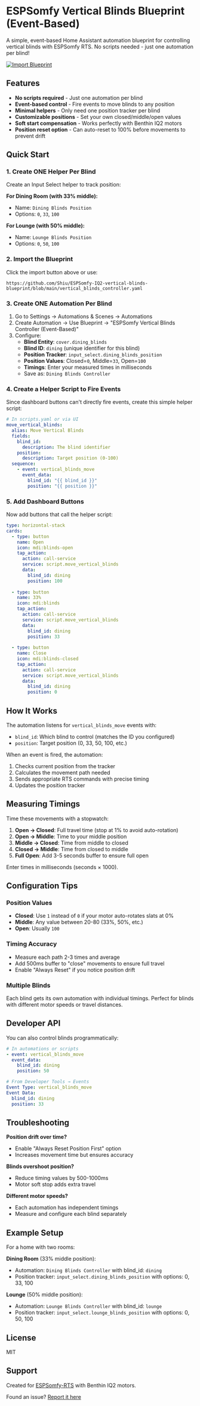 # ESPSomfy Vertical Blinds Blueprint (Event-Based)

A simple, event-based Home Assistant automation blueprint for controlling vertical blinds with ESPSomfy RTS. No scripts needed - just one automation per blind!

[![Import Blueprint](https://my.home-assistant.io/badges/blueprint_import.svg)](https://my.home-assistant.io/redirect/blueprint_import/?blueprint_url=https://github.com/Shiu/ESPSomfy-IQ2-vertical-blinds-blueprint/blob/main/vertical_blinds_controller.yaml)

## Features

- **No scripts required** - Just one automation per blind
- **Event-based control** - Fire events to move blinds to any position
- **Minimal helpers** - Only need one position tracker per blind
- **Customizable positions** - Set your own closed/middle/open values
- **Soft start compensation** - Works perfectly with Benthin IQ2 motors
- **Position reset option** - Can auto-reset to 100% before movements to prevent drift

## Quick Start

### 1. Create ONE Helper Per Blind

Create an Input Select helper to track position:

**For Dining Room (with 33% middle):**
- Name: `Dining Blinds Position`
- Options: `0`, `33`, `100`

**For Lounge (with 50% middle):**
- Name: `Lounge Blinds Position`
- Options: `0`, `50`, `100`

### 2. Import the Blueprint

Click the import button above or use:
```
https://github.com/Shiu/ESPSomfy-IQ2-vertical-blinds-blueprint/blob/main/vertical_blinds_controller.yaml
```

### 3. Create ONE Automation Per Blind

1. Go to Settings → Automations & Scenes → Automations
2. Create Automation → Use Blueprint → "ESPSomfy Vertical Blinds Controller (Event-Based)"
3. Configure:
   - **Blind Entity**: `cover.dining_blinds`
   - **Blind ID**: `dining` (unique identifier for this blind)
   - **Position Tracker**: `input_select.dining_blinds_position`
   - **Position Values**: Closed=`0`, Middle=`33`, Open=`100`
   - **Timings**: Enter your measured times in milliseconds
   - Save as: `Dining Blinds Controller`

### 4. Create a Helper Script to Fire Events

Since dashboard buttons can't directly fire events, create this simple helper script:

```yaml
# In scripts.yaml or via UI
move_vertical_blinds:
  alias: Move Vertical Blinds
  fields:
    blind_id:
      description: The blind identifier
    position:
      description: Target position (0-100)
  sequence:
    - event: vertical_blinds_move
      event_data:
        blind_id: "{{ blind_id }}"
        position: "{{ position }}"
```

### 5. Add Dashboard Buttons

Now add buttons that call the helper script:

```yaml
type: horizontal-stack
cards:
  - type: button
    name: Open
    icon: mdi:blinds-open
    tap_action:
      action: call-service
      service: script.move_vertical_blinds
      data:
        blind_id: dining
        position: 100
  
  - type: button
    name: 33%
    icon: mdi:blinds
    tap_action:
      action: call-service
      service: script.move_vertical_blinds
      data:
        blind_id: dining
        position: 33
  
  - type: button
    name: Close
    icon: mdi:blinds-closed
    tap_action:
      action: call-service
      service: script.move_vertical_blinds
      data:
        blind_id: dining
        position: 0
```

## How It Works

The automation listens for `vertical_blinds_move` events with:
- `blind_id`: Which blind to control (matches the ID you configured)
- `position`: Target position (0, 33, 50, 100, etc.)

When an event is fired, the automation:
1. Checks current position from the tracker
2. Calculates the movement path needed
3. Sends appropriate RTS commands with precise timing
4. Updates the position tracker

## Measuring Timings

Time these movements with a stopwatch:
1. **Open → Closed**: Full travel time (stop at 1% to avoid auto-rotation)
2. **Open → Middle**: Time to your middle position
3. **Middle → Closed**: Time from middle to closed
4. **Closed → Middle**: Time from closed to middle
5. **Full Open**: Add 3-5 seconds buffer to ensure full open

Enter times in milliseconds (seconds × 1000).

## Configuration Tips

### Position Values
- **Closed**: Use `1` instead of `0` if your motor auto-rotates slats at 0%
- **Middle**: Any value between 20-80 (33%, 50%, etc.)
- **Open**: Usually `100`

### Timing Accuracy
- Measure each path 2-3 times and average
- Add 500ms buffer to "close" movements to ensure full travel
- Enable "Always Reset" if you notice position drift

### Multiple Blinds
Each blind gets its own automation with individual timings. Perfect for blinds with different motor speeds or travel distances.

## Developer API

You can also control blinds programmatically:

```yaml
# In automations or scripts
- event: vertical_blinds_move
  event_data:
    blind_id: dining
    position: 50

# From Developer Tools → Events
Event Type: vertical_blinds_move
Event Data:
  blind_id: dining
  position: 33
```

## Troubleshooting

**Position drift over time?**
- Enable "Always Reset Position First" option
- Increases movement time but ensures accuracy

**Blinds overshoot position?**
- Reduce timing values by 500-1000ms
- Motor soft stop adds extra travel

**Different motor speeds?**
- Each automation has independent timings
- Measure and configure each blind separately

## Example Setup

For a home with two rooms:

**Dining Room** (33% middle position):
- Automation: `Dining Blinds Controller` with blind_id: `dining`
- Position tracker: `input_select.dining_blinds_position` with options: 0, 33, 100

**Lounge** (50% middle position):
- Automation: `Lounge Blinds Controller` with blind_id: `lounge`
- Position tracker: `input_select.lounge_blinds_position` with options: 0, 50, 100

## License

MIT

## Support

Created for [ESPSomfy-RTS](https://github.com/rstrouse/ESPSomfy-RTS) with Benthin IQ2 motors.

Found an issue? [Report it here](https://github.com/Shiu/ESPSomfy-IQ2-vertical-blinds-blueprint/issues)